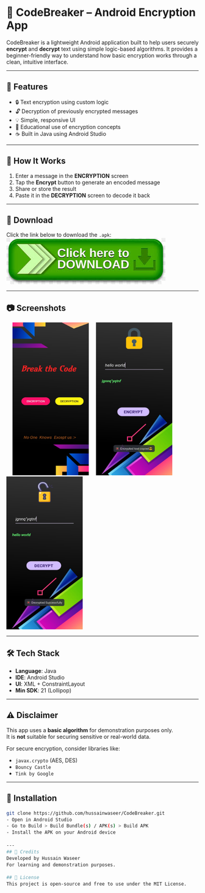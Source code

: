 # 🔐 CodeBreaker – Android Encryption App

CodeBreaker is a lightweight Android application built to help users securely **encrypt** and **decrypt** text using simple logic-based algorithms. It provides a beginner-friendly way to understand how basic encryption works through a clean, intuitive interface.

---

## 📱 Features

- 🔒 Text encryption using custom logic  
- 🔓 Decryption of previously encrypted messages  
- 💡 Simple, responsive UI  
- 🧠 Educational use of encryption concepts  
- ☕ Built in Java using Android Studio  

---

## 🧪 How It Works

1. Enter a message in the **ENCRYPTION** screen  
2. Tap the **Encrypt** button to generate an encoded message  
3. Share or store the result  
4. Paste it in the **DECRYPTION** screen to decode it back  

---

## 🔽 Download

Click the link below to download the `.apk`:  
[![Download](images/download.jpeg)](https://drive.google.com/file/d/1z9O32yA-9sKYscAzat9vfmNUG83VvXMT/view?usp=drive_link)

---

## 📷 Screenshots

&nbsp;&nbsp;&nbsp;&nbsp;<img src="images/dashboard.jpg" alt="Dashboard" width="200" height="400"/>
&nbsp;&nbsp;&nbsp;&nbsp;<img src="images/encrypt.jpg" alt="Encrypt" width="200" height="400"/>
&nbsp;&nbsp;&nbsp;&nbsp;<img src="images/decrypt.jpg" alt="Decrypt" width="200" height="400"/>

---

## 🛠 Tech Stack

- **Language**: Java  
- **IDE**: Android Studio  
- **UI**: XML + ConstraintLayout  
- **Min SDK**: 21 (Lollipop)  

---

## ⚠️ Disclaimer

This app uses a **basic algorithm** for demonstration purposes only.  
It is **not** suitable for securing sensitive or real-world data.

For secure encryption, consider libraries like:
- `javax.crypto` (AES, DES)
- `Bouncy Castle`
- `Tink by Google`

---

## 📁 Installation

```bash
git clone https://github.com/hussainwaseer/CodeBreaker.git
- Open in Android Studio
- Go to Build > Build Bundle(s) / APK(s) > Build APK
- Install the APK on your Android device

---
## 🧠 Credits
Developed by Hussain Waseer
For learning and demonstration purposes.

## 📄 License
This project is open-source and free to use under the MIT License.
